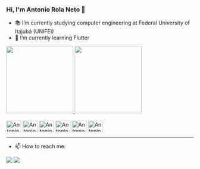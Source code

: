 ### Hi, I'm Antonio Rola Neto 👋

- 📚 I’m currently studying computer engineering at Federal University of Itajubá (UNIFEI)
- 🌱 I’m currently learning Flutter

<div>
  <a href="https://github.com/AntonioRNeto216">
  <img height="180em" src="https://github-readme-stats.vercel.app/api?username=AntonioRNeto216&show_icons=true&theme=merko&include_all_commits=true&count_private=true"/>
  <img height="180em" src="https://github-readme-stats.vercel.app/api/top-langs/?username=AntonioRNeto216&layout=compact&langs_count=7&theme=merko"/></a>
</div>

<div style="display: inline_block"><br>
 <img align="center" alt="Antonio-Flutter" height="30" width="40" src="https://cdn.jsdelivr.net/gh/devicons/devicon/icons/flutter/flutter-original.svg">
 <img align="center" alt="Antonio-Python" height="30" width="40" src="https://cdn.jsdelivr.net/gh/devicons/devicon/icons/python/python-original.svg">
 <img align="center" alt="Antonio-Python" height="30" width="40" src="https://cdn.jsdelivr.net/gh/devicons/devicon/icons/django/django-original.svg">
 <img align="center" alt="Antonio-C#" height="30" width="40" src="https://cdn.jsdelivr.net/gh/devicons/devicon/icons/csharp/csharp-original.svg">
 <img align="center" alt="Antonio-C++" height="30" width="40" src="https://cdn.jsdelivr.net/gh/devicons/devicon/icons/cplusplus/cplusplus-original.svg">
 <img align="center" alt="Antonio-Figma" height="30" width="40" src="https://cdn.jsdelivr.net/gh/devicons/devicon/icons/figma/figma-original.svg">
</div>
<hr/>

- 📫 How to reach me:

<div> 
<!--   <a href="https://instagram.com/" target="_blank"><img src="https://img.shields.io/badge/-Instagram-%23E4405F?style=for-the-badge&logo=instagram&logoColor=white" target="_blank"></a> -->
  <a href = "mailto:antoniorolaneto216@gmail.com"><img src="https://img.shields.io/badge/-Gmail-%23333?style=for-the-badge&logo=gmail&logoColor=white" target="_blank"></a>
  <a href="https://www.linkedin.com/in/antonio-rola-neto-1a55711b9/" target="_blank"><img src="https://img.shields.io/badge/-LinkedIn-%230077B5?style=for-the-badge&logo=linkedin&logoColor=white" target="_blank"></a> 
</div>
